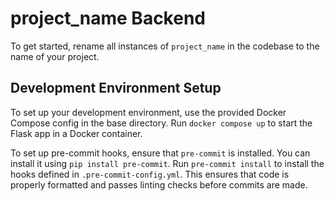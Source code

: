 # project_name Backend

To get started, rename all instances of `project_name` in the codebase to the name of your project.

## Development Environment Setup

To set up your development environment, use the provided Docker Compose config in the base directory. Run `docker compose up` to start the Flask app in a Docker container.

To set up pre-commit hooks, ensure that `pre-commit` is installed. You can install it using `pip install pre-commit`. Run `pre-commit install` to install the hooks defined in `.pre-commit-config.yml`. This ensures that code is properly formatted and passes linting checks before commits are made.
